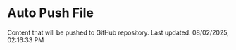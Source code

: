 # Auto Push File

Content that will be pushed to GitHub repository.
Last updated: 08/02/2025, 02:16:33 PM